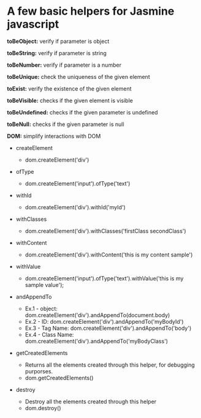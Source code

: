 # A few basic helpers for Jasmine javascript

**toBeObject:** verify if parameter is object

**toBeString:** verify if parameter is string

**toBeNumber:** verify if parameter is a number

**toBeUnique:** check the uniqueness of the given element

**toExist:** verify the existence of the given element

**toBeVisible:** checks if the given element is visible

**toBeUndefined:** checks if the given parameter is undefined

**toBeNull:** checks if the given parameter is null

**DOM:** simplify interactions with DOM
- createElement
  * dom.createElement('div')

- ofType
  * dom.createElement('input').ofType('text')

- withId
  * dom.createElement('div').withId('myId')

- withClasses
  * dom.createElement('div').withClasses('firstClass secondClass')

- withContent
  * dom.createElement('div').withContent('this is my content sample')

- withValue
  * dom.createElement('input').ofType('text').withValue('this is my sample value');

- andAppendTo
  * Ex.1 - object:
  dom.createElement('div').andAppendTo(document.body)
  * Ex.2 - ID:
  dom.createElement('div').andAppendTo('myBodyId')
  * Ex.3 - Tag Name:
  dom.createElement('div').andAppendTo('body')
  * Ex.4 - Class Name:
  dom.createElement('div').andAppendTo('myBodyClass')

- getCreatedElements
  * Returns all the elements created through this helper, for debugging purporses.
  * dom.getCreatedElements()

- destroy
  * Destroy all the elements created through this helper
  * dom.destroy()
